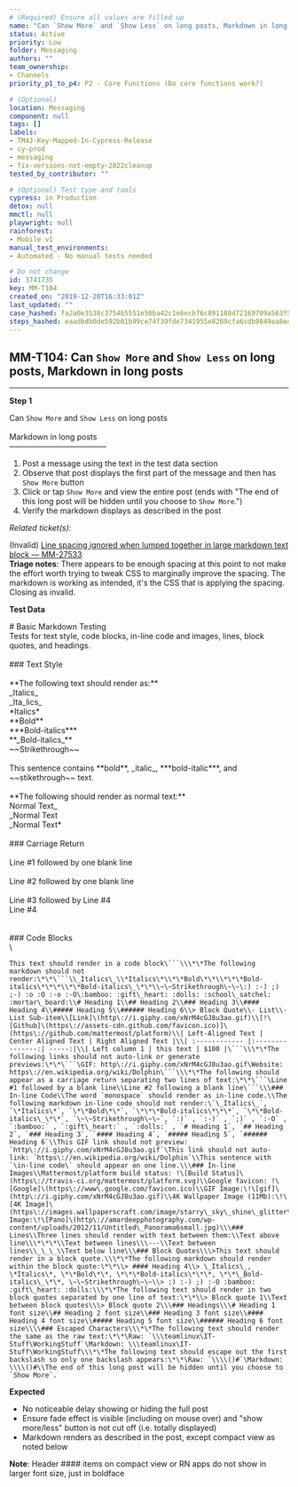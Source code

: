```yaml
---
# (Required) Ensure all values are filled up
name: "Can `Show More` and `Show Less` on long posts, Markdown in long posts"
status: Active
priority: Low
folder: Messaging
authors: ""
team_ownership: 
- Channels
priority_p1_to_p4: P2 - Core Functions (Do core functions work?)

# (Optional)
location: Messaging
component: null
tags: []
labels: 
- TM4J-Key-Mapped-In-Cypress-Release
- cy-prod
- messaging
- fix-versions-not-empty-2022cleanup
tested_by_contributor: ""

# (Optional) Test type and tools
cypress: in Production
detox: null
mmctl: null
playwright: null
rainforest: 
- Mobile v1
manual_test_environments: 
- Automated - No manual tests needed

# Do not change
id: 3741735
key: MM-T104
created_on: "2019-12-20T16:33:01Z"
last_updated: ""
case_hashed: fa2a0e3538c3754b5551e50ba42c1e6ecb76c891188d72169709a563f5bad022dd693728f95f3f4ac805f91761077680
steps_hashed: eaadbdb0de592b01b99ce74f39fde7341955e8269cfa6cdb9849ea8ee67b53f740831fecb1badf99a31c059ae9e912db
---
```


<!-- (Auto-generated) Based on frontmatter's "key" and "name" -->

## MM-T104: Can `Show More` and `Show Less` on long posts, Markdown in long posts

---

**Step 1**

Can `Show More` and `Show Less` on long posts\
\
Markdown in long posts\
–––––––––––––––––––––––––

1. Post a message using the text in the test data section
2. Observe that post displays the first part of the message and then has `Show More` button
3. Click or tap `Show More` and view the entire post (ends with "The end of this long post will be hidden until you choose to `Show More`.")
4. Verify the markdown displays as described in the post

_Related ticket(s):_

(Invalid) [Line spacing ignored when lumped together in large markdown text block — MM-27533](https://mattermost.atlassian.net/browse/MM-27533)\
**Triage notes**: There appears to be enough spacing at this point to not make the effort worth trying to tweak CSS to marginally improve the spacing. The markdown is working as intended, it's the CSS that is applying the spacing. Closing as invalid.

**Test Data**

\# Basic Markdown Testing\
Tests for text style, code blocks, in-line code and images, lines, block quotes, and headings.\
\
\### Text Style\
\
\*\*The following text should render as:\*\*\
\_Italics\_\
\_Ita\_lics\_\
\*Italics\*\
\*\*Bold\*\*\
\*\*\*Bold-italics\*\*\*\
\*\*\_Bold-italics\_\*\*\
\~\~Strikethrough\~\~\
\
This sentence contains \*\*bold\*\*, \_italic\_, \*\*\*bold-italic\*\*\*, and \~\~stikethrough\~\~ text.\
\
\*\*The following should render as normal text:\*\*\
Normal Text\_\
\_Normal Text\
\_Normal Text\*\
\
\### Carriage Return\
\
Line #1 followed by one blank line\
\
Line #2 followed by one blank line\
\
Line #3 followed by Line #4\
Line #4\
\
\
\### Code Blocks\
\\

````
This text should render in a code block\```\\\*\*The following markdown should not render:\*\*\```\\_Italics\_\\*Italics\*\\*\*Bold\*\*\\*\*\*Bold-italics\*\*\*\\*\*Bold-italics\_\*\*\\~\~Strikethrough\~\~\:) :-) ;) ;-) :o :O :-o :-O\:bamboo: :gift\_heart: :dolls: :school\_satchel: :mortar\_board:\\# Heading 1\\## Heading 2\\### Heading 3\\#### Heading 4\\##### Heading 5\\###### Heading 6\\> Block Quote\\- List\\- List Sub-item\\[Link]\(http\://i.giphy.com/xNrM4cGJ8u3ao.gif)\\[!\[Github]\(https\://assets-cdn.github.com/favicon.ico)]\(https\://github.com/mattermost/platform)\\| Left-Aligned Text | Center Aligned Text | Right Aligned Text |\\| :------------ |:---------------:| -----:|\\| Left column 1 | this text | $100 |\```\\\*\*The following links should not auto-link or generate previews:\*\*\```\GIF: http\://i.giphy.com/xNrM4cGJ8u3ao.gif\Website: https\://en.wikipedia.org/wiki/Dolphin\```\\\*\*The following should appear as a carriage return separating two lines of text:\*\*\```\Line #1 followed by a blank line\\Line #2 following a blank line\```\\\### In-line Code\\The word `monospace` should render as in-line code.\\The following markdown in-line code should not render:\`\_Italics\_`, `\*Italics\*`, `\*\*Bold\*\*`, `\*\*\*Bold-italics\*\*\*`, `\*\*Bold-italics\_\*\*`, `\~\~Strikethrough\~\~`, `:)` , `:-)` , `;)` , `:-O` , `:bamboo:` , `:gift\_heart:` , `:dolls:` , `# Heading 1`, `## Heading 2`, `### Heading 3`, `#### Heading 4`, `##### Heading 5`, `###### Heading 6`\\This GIF link should not preview: `http\://i.giphy.com/xNrM4cGJ8u3ao.gif`\This link should not auto-link: `https\://en.wikipedia.org/wiki/Dolphin`\\This sentence with `\in-line code\` should appear on one line.\\\### In-line Images\\Mattermost/platform build status: !\[Build Status]\(https\://travis-ci.org/mattermost/platform.svg)\\Google favicon: !\[Google]\(https\://www\.google.com/favicon.ico)\\GIF Image:\!\[gif]\(http\://i.giphy.com/xNrM4cGJ8u3ao.gif)\\4K Wallpaper Image (11Mb):\!\[4K Image]\(https\://images.wallpaperscraft.com/image/starry\_sky\_shine\_glitter\_118976\_3840x2160.jpg)\\Panorama Image:\!\[Pano]\(http\://amardeepphotography.com/wp-content/uploads/2012/11/Untitled\_Panorama6small.jpg)\\\### Lines\\Three lines should render with text between them:\\Text above line\\\*\*\*\\Text between lines\\\---\\Text between lines\\_\_\_\\Text below line\\\### Block Quotes\\\>This text should render in a block quote.\\\*\*The following markdown should render within the block quote:\*\*\\> #### Heading 4\\> \_Italics\_, \*Italics\*, \*\*Bold\*\*, \*\*\*Bold-italics\*\*\*, \*\*\_Bold-italics\_\*\*, \~\~Strikethrough\~\~\\> :) :-) ;) :-O :bamboo: :gift\_heart: :dolls:\\\*\*The following text should render in two block quotes separated by one line of text:\*\*\\> Block quote 1\\Text between block quotes\\\> Block quote 2\\\### Headings\\\# Heading 1 font size\\## Heading 2 font size\\### Heading 3 font size\\#### Heading 4 font size\\##### Heading 5 font size\\###### Heading 6 font size\\\\### Escaped Characters\\\*\*The following text should render the same as the raw text:\*\*\Raw: `\\\teamlinux\IT-Stuff\WorkingStuff`\Markdown: \\\teamlinux\IT-Stuff\WorkingStuff\\\*\*The following text should escape out the first backslash so only one backslash appears:\*\*\Raw: `\\\\()#`\Markdown: \\\\()#\\The end of this long post will be hidden until you choose to `Show More`.
````

**Expected**

- No noticeable delay showing or hiding the full post
- Ensure fade effect is visible (including on mouse over) and "show more/less" button is not cut off (i.e. totally displayed)
- Markdown renders as described in the post, except compact view as noted below

**Note**: Header #### items on compact view or RN apps do not show in larger font size, just in boldface
